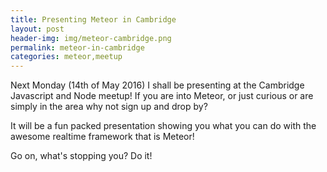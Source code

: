 ```yaml
---
title: Presenting Meteor in Cambridge
layout: post
header-img: img/meteor-cambridge.png
permalink: meteor-in-cambridge
categories: meteor,meetup
---
```


Next Monday (14th of May 2016) I shall be presenting at the Cambridge Javascript and Node meetup! If you are into Meteor, or just curious or are simply in the area why not sign up and drop by?

It will be a fun packed presentation showing you what you can do with the awesome realtime framework that is Meteor! 

Go on, what's stopping you? Do it!

